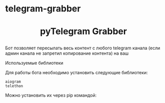 # telegram-grabber
# <p align="center">pyTelegram Grabber
Бот позволяет пересылать весь контент с любого telegram канала (если админ канала не запретил копирование контента) на ваш


Используемые библиотеки

Для работы бота необходимо установить следующие библиотеки:

    aiogram
    telethon

Можно установить их через pip командой:
